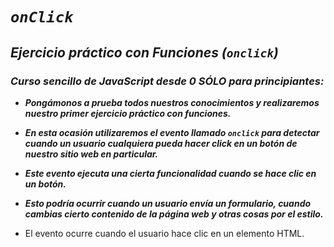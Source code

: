 # **_```onClick```_**

## **_Ejercicio práctico con Funciones (```onclick```)_**

### **_Curso sencillo de JavaScript desde 0 SÓLO para principiantes:_**

- **_Pongámonos a prueba todos nuestros conocimientos y realizaremos nuestro primer ejercicio práctico con funciones._**

- **_En esta ocasión utilizaremos el evento llamado ```onclick``` para detectar cuando un usuario cualquiera pueda hacer click en un botón de nuestro sitio web en particular._**

- **_Este evento ejecuta una cierta funcionalidad cuando se hace clic en un botón._**

- **_Esto podría ocurrir cuando un usuario envía un formulario, cuando cambias cierto contenido de la página web y otras cosas por el estilo._**

- El evento ocurre cuando el usuario hace clic en un elemento HTML.
